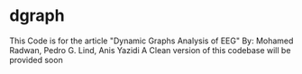 # dgraph

This Code is for the article "Dynamic Graphs Analysis of EEG" By: Mohamed Radwan, Pedro G. Lind, Anis Yazidi
A Clean version of this codebase will be provided soon
